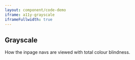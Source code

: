 ```yaml
---
layout: component/code-demo
iframe: a11y-grayscale
iframeFullwidth: true
---
```

## Grayscale

How the inpage navs are viewed with total colour blindness.
